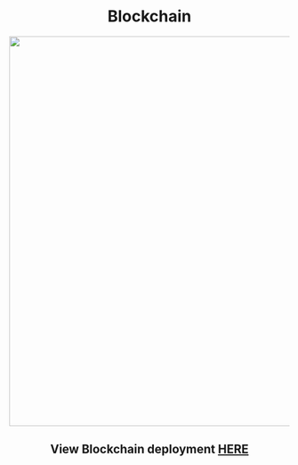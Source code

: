 <h1 align="center">Blockchain</h1>

<div align="center">
  <img width=700 src="https://user-images.githubusercontent.com/69867050/185675006-4b018ee1-24fa-4fe4-ae91-f8d1a1d96761.jpg" />
</div>

<h2 align="center">View Blockchain deployment <a href="https://blockchain-mellivora.netlify.app/" target="_blank">HERE</a></h2>

